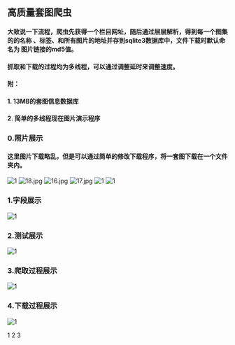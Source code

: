 ## 高质量套图爬虫


#### 大致说一下流程，爬虫先获得一个栏目网址，随后通过层层解析，得到每一个图集的的名称 、标签、和所有图片的地址并存到sqlite3数据库中，文件下载时默认命名为 图片链接的md5值。

#### 抓取和下载的过程均为多线程，可以通过调整延时来调整速度。

#### 附：
#### 1.  13MB的套图信息数据库
#### 2.	简单的多线程现在图片演示程序

### 0.照片展示

#### 这里图片下载略乱，但是可以通过简单的修改下载程序，将一套图下载在一个文件夹内。
![1](https://raw.githubusercontent.com/LookCos/spider-taotu/master/imgs/11.png)
![18.jpg](https://i.loli.net/2019/12/26/3TJtfrFl4qBzsK2.jpg)
![16.jpg](https://i.loli.net/2019/12/26/9ZoKJDcwMSOpCm4.jpg)
![17.jpg](https://i.loli.net/2019/12/26/Qv5kWineyVtPa3s.jpg)
![1](https://raw.githubusercontent.com/LookCos/spider-taotu/master/imgs/13.jpg)
![1](https://raw.githubusercontent.com/LookCos/spider-taotu/master/imgs/14.jpg)

###  1.字段展示
![1](https://raw.githubusercontent.com/LookCos/spider-taotu/master/imgs/1.png)

###  2.测试展示

![1](https://raw.githubusercontent.com/LookCos/spider-taotu/master/imgs/urls.png)
###  3.爬取过程展示

![1](https://raw.githubusercontent.com/LookCos/spider-taotu/master/imgs/insertdb.png)

###  4.下载过程展示

![1](https://raw.githubusercontent.com/LookCos/spider-taotu/master/imgs/GIF.gif)

1
2
3

